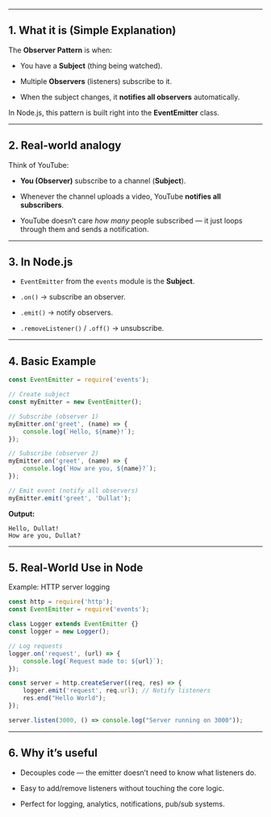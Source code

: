 

---

## **1. What it is (Simple Explanation)**

The **Observer Pattern** is when:

- You have a **Subject** (thing being watched).
    
- Multiple **Observers** (listeners) subscribe to it.
    
- When the subject changes, it **notifies all observers** automatically.
    

In Node.js, this pattern is built right into the **EventEmitter** class.

---

## **2. Real-world analogy**

Think of YouTube:

- **You (Observer)** subscribe to a channel (**Subject**).
    
- Whenever the channel uploads a video, YouTube **notifies all subscribers**.
    
- YouTube doesn’t care _how many_ people subscribed — it just loops through them and sends a notification.
    

---

## **3. In Node.js**

- `EventEmitter` from the `events` module is the **Subject**.
    
- `.on()` → subscribe an observer.
    
- `.emit()` → notify observers.
    
- `.removeListener()` / `.off()` → unsubscribe.
    

---

## **4. Basic Example**

```js
const EventEmitter = require('events');

// Create subject
const myEmitter = new EventEmitter();

// Subscribe (observer 1)
myEmitter.on('greet', (name) => {
    console.log(`Hello, ${name}!`);
});

// Subscribe (observer 2)
myEmitter.on('greet', (name) => {
    console.log(`How are you, ${name}?`);
});

// Emit event (notify all observers)
myEmitter.emit('greet', 'Dullat');
```

**Output:**

```
Hello, Dullat!
How are you, Dullat?
```

---

## **5. Real-World Use in Node**

Example: HTTP server logging

```js
const http = require('http');
const EventEmitter = require('events');

class Logger extends EventEmitter {}
const logger = new Logger();

// Log requests
logger.on('request', (url) => {
    console.log(`Request made to: ${url}`);
});

const server = http.createServer((req, res) => {
    logger.emit('request', req.url); // Notify listeners
    res.end("Hello World");
});

server.listen(3000, () => console.log("Server running on 3000"));
```

---

## **6. Why it’s useful**

- Decouples code — the emitter doesn’t need to know what listeners do.
    
- Easy to add/remove listeners without touching the core logic.
    
- Perfect for logging, analytics, notifications, pub/sub systems.
    
